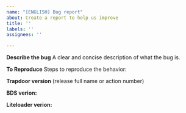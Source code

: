 ```yaml
---
name: "[ENGLISH] Bug report"
about: Create a report to help us improve
title: ''
labels: ''
assignees: ''

---
```


**Describe the bug**
A clear and concise description of what the bug is.

**To Reproduce**
Steps to reproduce the behavior:

**Trapdoor version**
 (release full name or action number)

**BDS verion:**

**Liteloader  verion:**
